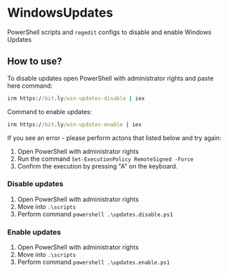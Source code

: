 # WindowsUpdates

PowerShell scripts and `regedit` configs to disable and enable Windows Updates

## How to use?

To disable updates open PowerShell with administrator rights and paste here command:
```cmd
irm https://bit.ly/win-updates-disable | iex
```

Command to enable updates:
```cmd
irm https://bit.ly/win-updates-enable | iex
```


If you see an error - please perform actons that listed below and try again:

1. Open PowerShell with administrator rights
2. Run the command `Set-ExecutionPolicy RemoteSigned -Force`
3. Confirm the execution by pressing "A" on the keyboard.

### Disable updates

1. Open PowerShell with administrator rights
2. Move into `.\scripts`
3. Perform command `powershell .\updates.disable.ps1`

### Enable updates

1. Open PowerShell with administrator rights
2. Move into `.\scripts`
3. Perform command `powershell .\updates.enable.ps1`
